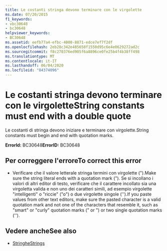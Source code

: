 ```yaml
---
title: Le costanti stringa devono terminare con le virgolette
ms.date: 07/20/2015
f1_keywords:
- vbc30648
- bc30648
helpviewer_keywords:
- BC30648
ms.assetid: eefb77a4-efbc-4000-8871-edce7ef7f2df
ms.openlocfilehash: 2eb28c342e485658f1550d95c6e4e0629272ad2c
ms.sourcegitcommit: f8c270376ed905f6a8896ce0fe25b4f4b38ff498
ms.translationtype: MT
ms.contentlocale: it-IT
ms.lasthandoff: 06/04/2020
ms.locfileid: "84374096"
---
```

# <a name="string-constants-must-end-with-a-double-quote"></a><span data-ttu-id="6b887-102">Le costanti stringa devono terminare con le virgolette</span><span class="sxs-lookup"><span data-stu-id="6b887-102">String constants must end with a double quote</span></span>
<span data-ttu-id="6b887-103">Le costanti di stringa devono iniziare e terminare con virgolette.</span><span class="sxs-lookup"><span data-stu-id="6b887-103">String constants must begin and end with quotation marks.</span></span>  
  
 <span data-ttu-id="6b887-104">**ErrorId:** BC30648</span><span class="sxs-lookup"><span data-stu-id="6b887-104">**ErrorID:** BC30648</span></span>  
  
## <a name="to-correct-this-error"></a><span data-ttu-id="6b887-105">Per correggere l'errore</span><span class="sxs-lookup"><span data-stu-id="6b887-105">To correct this error</span></span>  
  
- <span data-ttu-id="6b887-106">Verificare che il valore letterale stringa termini con virgolette (").</span><span class="sxs-lookup"><span data-stu-id="6b887-106">Make sure the string literal ends with a quotation mark (").</span></span> <span data-ttu-id="6b887-107">Se si incollano i valori di altri editor di testo, verificare che il carattere incollato sia una virgoletta valida e non uno dei caratteri simili, ad esempio virgolette "intelligenti" o "riccie" ("o") o due virgolette singole ('').</span><span class="sxs-lookup"><span data-stu-id="6b887-107">If you paste values from other text editors, make sure the pasted character is a valid quotation mark and not one of the characters that resemble it, such as "smart" or "curly" quotation marks (" or ") or two single quotation marks ('').</span></span>  
  
## <a name="see-also"></a><span data-ttu-id="6b887-108">Vedere anche</span><span class="sxs-lookup"><span data-stu-id="6b887-108">See also</span></span>

- [<span data-ttu-id="6b887-109">Stringhe</span><span class="sxs-lookup"><span data-stu-id="6b887-109">Strings</span></span>](../../programming-guide/language-features/strings/index.md)
